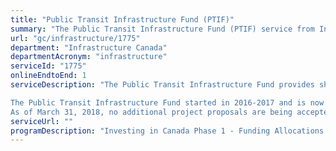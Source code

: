 ```yaml
---
title: "Public Transit Infrastructure Fund (PTIF)"
summary: "The Public Transit Infrastructure Fund (PTIF) service from Infrastructure Canada is available end-to-end online, according to the GC Service Inventory."
url: "gc/infrastructure/1775"
department: "Infrastructure Canada"
departmentAcronym: "infrastructure"
serviceId: "1775"
onlineEndtoEnd: 1
serviceDescription: "The Public Transit Infrastructure Fund provides short-term funding to help accelerate municipal investments to support the rehabilitation of transit systems, new capital projects, and planning and studies for future transit expansion to foster long-term transit plans. Eligible recipients include: provinces and territories; municipal or regional governments, established by provincial or territorial statute; or a transit agency or authority, established by a provincial, territorial, or local government. These investments will help to improve commutes, cut air pollution, strengthen communities and grow Canada's economy.

The Public Transit Infrastructure Fund started in 2016-2017 and is now scheduled to end in 2019-2020.
As of March 31, 2018, no additional project proposals are being accepted under this program."
serviceUrl: ""
programDescription: "Investing in Canada Phase 1 - Funding Allocations for Provinces and Territories"
---
```

